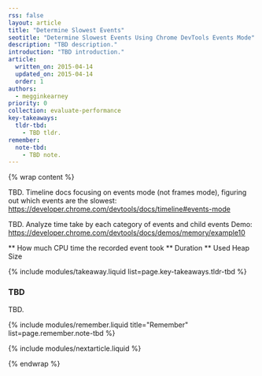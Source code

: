```yaml
---
rss: false
layout: article
title: "Determine Slowest Events"
seotitle: "Determine Slowest Events Using Chrome DevTools Events Mode"
description: "TBD description."
introduction: "TBD introduction."
article:
  written_on: 2015-04-14
  updated_on: 2015-04-14
  order: 1
authors:
  - megginkearney
priority: 0
collection: evaluate-performance
key-takeaways:
  tldr-tbd:
    - TBD tldr.
remember:
  note-tbd:
    - TBD note.
---
```

{% wrap content %}

TBD. Timeline docs focusing on events mode (not frames mode), figuring out which events are the slowest: https://developer.chrome.com/devtools/docs/timeline#events-mode

TBD. Analyze time take by each category of events and child events Demo: https://developer.chrome.com/devtools/docs/demos/memory/example10

** How much CPU time the recorded event took
** Duration
** Used Heap Size

{% include modules/takeaway.liquid list=page.key-takeaways.tldr-tbd %}

### TBD

TBD.

{% include modules/remember.liquid title="Remember" list=page.remember.note-tbd %}

{% include modules/nextarticle.liquid %}

{% endwrap %}
